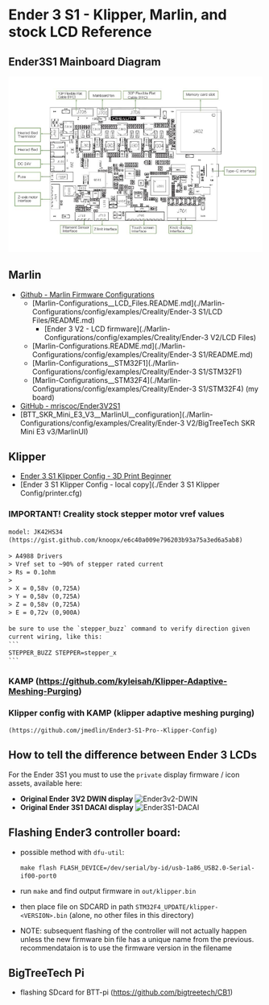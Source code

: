 # Ender 3 S1 - Klipper, Marlin, and stock LCD Reference

## Ender3S1 Mainboard Diagram
![Ender3S1 Mainboard Diagram](./BoardDiagram.jpg)

## Marlin
  + [Github - Marlin Firmware Configurations](https://github.com/MarlinFirmware/Configurations)
    + [Marlin-Configurations__LCD_Files.README.md](./Marlin-Configurations/config/examples/Creality/Ender-3 S1/LCD Files/README.md)
      + [Ender 3 V2 - LCD firmware](./Marlin-Configurations/config/examples/Creality/Ender-3 V2/LCD Files)
    + [Marlin-Configurations.README.md](./Marlin-Configurations/config/examples/Creality/Ender-3 S1/README.md)
    + [Marlin-Configurations__STM32F1](./Marlin-Configurations/config/examples/Creality/Ender-3 S1/STM32F1)
    + [Marlin-Configurations__STM32F4](./Marlin-Configurations/config/examples/Creality/Ender-3 S1/STM32F4) (my board)
  + [GitHub - mriscoc/Ender3V2S1](https://github.com/mriscoc/Ender3V2S1/wiki/How-to-install-the-firmware)
  + [BTT_SKR_Mini_E3_V3__MarlinUI__configuration](./Marlin-Configurations/config/examples/Creality/Ender-3 V2/BigTreeTech SKR Mini E3 v3/MarlinUI)

## Klipper
  + [Ender 3 S1 Klipper Config - 3D Print Beginner](https://3dprintbeginner.com/wp-content/uploads/2022/02/Ender-3-S1-Klipper-Config-1.zip)
  + [Ender 3 S1 Klipper Config - local copy](./Ender 3 S1 Klipper Config/printer.cfg)
  
  ### IMPORTANT!  Creality stock stepper motor vref values
    model: JK42HS34
    (https://gist.github.com/knoopx/e6c40a009e796203b93a75a3ed6a5ab8)

    > A4988 Drivers
    > Vref set to ~90% of stepper rated current
    > Rs = 0.1ohm
    > 
    > X = 0,58v (0,725A)
    > Y = 0,58v (0,725A)
    > Z = 0,58v (0,725A)
    > E = 0,72v (0,900A)

    be sure to use the `stepper_buzz` command to verify direction given current wiring, like this:
    ```
    STEPPER_BUZZ STEPPER=stepper_x
    ```

  ### KAMP (https://github.com/kyleisah/Klipper-Adaptive-Meshing-Purging)

  ### Klipper config with KAMP (klipper adaptive meshing purging)
    (https://github.com/jmedlin/Ender3-S1-Pro--Klipper-Config)


## How to tell the difference between Ender 3 LCDs
  For the Ender 3S1 you must to use the `private` display firmware / icon assets, available here:
  + **Original Ender 3V2 DWIN display**
    ![Ender3v2-DWIN](https://user-images.githubusercontent.com/2745567/156829365-a58a3afc-77e3-40b9-9e16-5edfe3073de8.jpg)
  + **Original Ender 3S1 DACAI display**
    ![Ender3S1-DACAI](https://user-images.githubusercontent.com/2745567/156829472-2c38a4ab-bdde-4c21-b78f-a30692c96500.jpg)




## Flashing Ender3 controller board:

  + possible method with `dfu-util`:
    ```
    make flash FLASH_DEVICE=/dev/serial/by-id/usb-1a86_USB2.0-Serial-if00-port0
    ```

  + run `make` and find output firmware in `out/klipper.bin`
  + then place file on SDCARD in path `STM32F4_UPDATE/klipper-<VERSION>.bin`  (alone, no other files in this directory)
  + NOTE: subsequent flashing of the controller will not actually happen unless the new firmware bin file has a unique name from the previous.  recommendataion is to use the firmware version in the filename


## BigTreeTech Pi
  + flashing SDcard for BTT-pi (https://github.com/bigtreetech/CB1)



